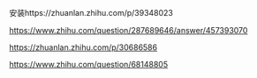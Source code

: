 
安装https://zhuanlan.zhihu.com/p/39348023


https://www.zhihu.com/question/287689646/answer/457393070


https://zhuanlan.zhihu.com/p/30686586





https://www.zhihu.com/question/68148805
























































































